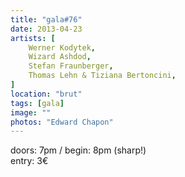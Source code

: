 ```yaml
---
title: "gala#76"
date: 2013-04-23
artists: [
    Werner Kodytek,
    Wizard Ashdod,
    Stefan Fraunberger,
    Thomas Lehn & Tiziana Bertoncini,
]
location: "brut"
tags: [gala]
image: ""
photos: "Edward Chapon"
---
```

doors: 7pm / begin: 8pm (sharp!)  
entry: 3€
